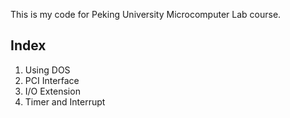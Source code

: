 This is my code for Peking University Microcomputer Lab course.

## Index

1. Using DOS
2. PCI Interface
3. I/O Extension
4. Timer and Interrupt
